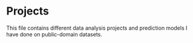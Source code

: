 # Projects
This file contains different data analysis projects and prediction models I have done on public-domain datasets.
